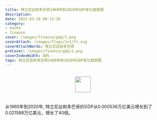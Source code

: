 ```yaml
---
title: 特立尼达和多巴哥1960年到2020年GDP变化趋势图
description: 
date: 2022-03-20 08:13:20
category:
- baike
- finance
cover: /images/finance/gdp/1.png
coverAttach: /images/flags/1x1/tt.svg
coverAttachWords: 特立尼达和多巴哥
preCover: /images/finance/gdp/1.png
coverIndexWidth: 80%
tags: 特立尼达和多巴哥1960年到2020年GDP变化趋势图
---
```




<script src="/assets/js/charts/chart.js"></script>

<div style="text-align: center; margin: 30px 0; ">
    <img src="/images/flags/1x1/tt.svg" style="width: 50px; border: 1px solid #cccccc; ">
</div>

<div style="width: 98%; margin: 0 0 35px 0; ">
    <canvas id="myChart"></canvas>
</div>

<div>
<p class="paragraph">从1960年到2020年, 特立尼达和多巴哥的GDP从0.000536万亿美元增长到了0.021588万亿美元，增长了40倍。</p>
</div>

<script>

    const dataGdp = {
        labels: [1960, 1961, 1962, 1963, 1964, 1965, 1966, 1967, 1968, 1969, 1970, 1971, 1972, 1973, 1974, 1975, 1976, 1977, 1978, 1979, 1980, 1981, 1982, 1983, 1984, 1985, 1986, 1987, 1988, 1989, 1990, 1991, 1992, 1993, 1994, 1995, 1996, 1997, 1998, 1999, 2000, 2001, 2002, 2003, 2004, 2005, 2006, 2007, 2008, 2009, 2010, 2011, 2012, 2013, 2014, 2015, 2016, 2017, 2018, 2019, 2020],
        datasets: [{
            label: '(万亿美元)  •  即刻编程  •  cn.hongkezhang.com',
            backgroundColor: 'rgb(0 0 128)',
            borderColor: 'rgb(0 0 128)',
            data: [0.000536, 0.000585, 0.000619, 0.000678, 0.000712, 0.000737, 0.000724, 0.000762, 0.000759, 0.000779, 0.000822, 0.000897, 0.001083, 0.001309, 0.002042, 0.002443, 0.002500, 0.003139, 0.003562, 0.004602, 0.006236, 0.006992, 0.008140, 0.007764, 0.007757, 0.007376, 0.004794, 0.004798, 0.004497, 0.004323, 0.005068, 0.005308, 0.005440, 0.004669, 0.004947, 0.005329, 0.005760, 0.005738, 0.006044, 0.006809, 0.008154, 0.008825, 0.009008, 0.011305, 0.013280, 0.015982, 0.018369, 0.021642, 0.027872, 0.019172, 0.022158, 0.025433, 0.025763, 0.027268, 0.027616, 0.024960, 0.022386, 0.022385, 0.023680, 0.023208, 0.021588],
            barPercentage: 0.3
        }]
    };

    const config = {
        type: 'line',
        data: dataGdp,
        options: {
            series: [
                {
                    barWidth: '20%'
                }
            ]
        }
    };

    const myChart = new Chart(
        document.getElementById('myChart'),
        config
    );
</script>
